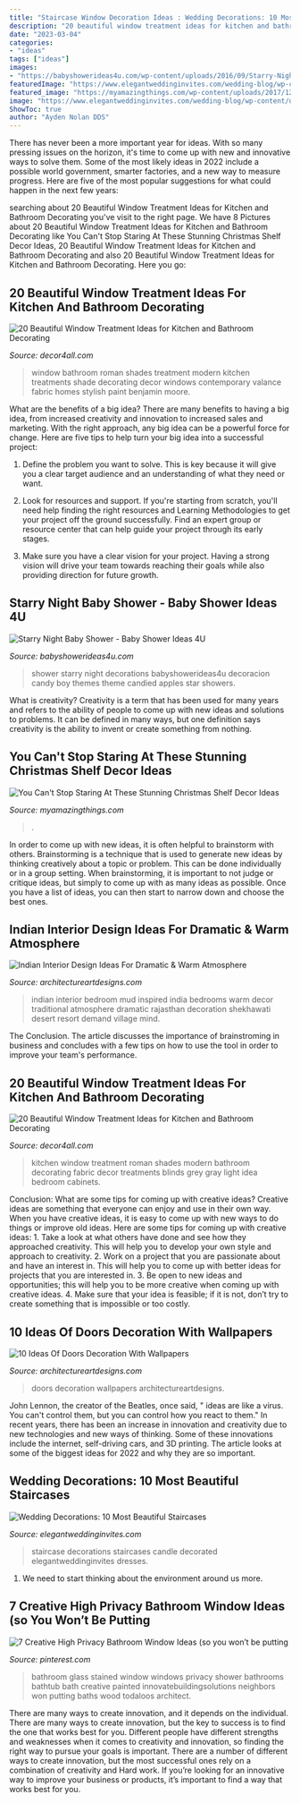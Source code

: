 ```yaml
---
title: "Staircase Window Decoration Ideas : Wedding Decorations: 10 Most Beautiful Staircases"
description: "20 beautiful window treatment ideas for kitchen and bathroom decorating"
date: "2023-03-04"
categories:
- "ideas"
tags: ["ideas"]
images:
- "https://babyshowerideas4u.com/wp-content/uploads/2016/09/Starry-Night-Baby-Shower-Candied-Apples.jpg"
featuredImage: "https://www.elegantweddinginvites.com/wedding-blog/wp-content/uploads/2015/06/candle-decorated-lights-up-wedding-staircase-ideas.jpg"
featured_image: "https://myamazingthings.com/wp-content/uploads/2017/12/christmas-shelf-decor-2-.jpg"
image: "https://www.elegantweddinginvites.com/wedding-blog/wp-content/uploads/2015/06/candle-decorated-lights-up-wedding-staircase-ideas.jpg"
ShowToc: true
author: "Ayden Nolan DDS"
---
```



There has never been a more important year for ideas. With so many pressing issues on the horizon, it's time to come up with new and innovative ways to solve them. Some of the most likely ideas in 2022 include a possible world government, smarter factories, and a new way to measure progress. Here are five of the most popular suggestions for what could happen in the next few years:

	

		
searching about 20 Beautiful Window Treatment Ideas for Kitchen and Bathroom Decorating you've visit to the right page. We have 8 Pictures about 20 Beautiful Window Treatment Ideas for Kitchen and Bathroom Decorating like You Can&#039;t Stop Staring At These Stunning Christmas Shelf Decor Ideas, 20 Beautiful Window Treatment Ideas for Kitchen and Bathroom Decorating and also 20 Beautiful Window Treatment Ideas for Kitchen and Bathroom Decorating. Here you go:
		
    
## 20 Beautiful Window Treatment Ideas For Kitchen And Bathroom Decorating

<img loading=lazy src="https://decor4all.com/wp-content/uploads/2015/07/roman-shades-window-treatment-ideas-for-bathroom-decorating-1.jpg" onerror="this.onerror=null;this.src='https://tse2.mm.bing.net/th?id=OIP.TYeHy_myf2BfXm8_7MYiygAAAA&amp;pid=15.1';" alt="20 Beautiful Window Treatment Ideas for Kitchen and Bathroom Decorating">

_Source: decor4all.com_

>window bathroom roman shades treatment modern kitchen treatments shade decorating decor windows contemporary valance fabric homes stylish paint benjamin moore. 

	

What are the benefits of a big idea?
There are many benefits to having a big idea, from increased creativity and innovation to increased sales and marketing. With the right approach, any big idea can be a powerful force for change. Here are five tips to help turn your big idea into a successful project:
1. Define the problem you want to solve. This is key because it will give you a clear target audience and an understanding of what they need or want.

2. Look for resources and support. If you're starting from scratch, you'll need help finding the right resources and Learning Methodologies to get your project off the ground successfully. Find an expert group or resource center that can help guide your project through its early stages.

3. Make sure you have a clear vision for your project. Having a strong vision will drive your team towards reaching their goals while also providing direction for future growth.

    
## Starry Night Baby Shower - Baby Shower Ideas 4U

<img loading=lazy src="https://babyshowerideas4u.com/wp-content/uploads/2016/09/Starry-Night-Baby-Shower-Candied-Apples.jpg" onerror="this.onerror=null;this.src='https://tse3.mm.bing.net/th?id=OIP.d3Oqj8h7n6iIgZmco2JIUQHaJ4&amp;pid=15.1';" alt="Starry Night Baby Shower - Baby Shower Ideas 4U">

_Source: babyshowerideas4u.com_

>shower starry night decorations babyshowerideas4u decoracion candy boy themes theme candied apples star showers. 

	

What is creativity?
Creativity is a term that has been used for many years and refers to the ability of people to come up with new ideas and solutions to problems. It can be defined in many ways, but one definition says creativity is the ability to invent or create something from nothing.

    
## You Can&#039;t Stop Staring At These Stunning Christmas Shelf Decor Ideas

<img loading=lazy src="https://myamazingthings.com/wp-content/uploads/2017/12/christmas-shelf-decor-2-.jpg" onerror="this.onerror=null;this.src='https://tse3.mm.bing.net/th?id=OIP.-vVnBc_qjYp8bDKPfD22UgHaJ4&amp;pid=15.1';" alt="You Can&#039;t Stop Staring At These Stunning Christmas Shelf Decor Ideas">

_Source: myamazingthings.com_

>. 

	

In order to come up with new ideas, it is often helpful to brainstorm with others. Brainstorming is a technique that is used to generate new ideas by thinking creatively about a topic or problem. This can be done individually or in a group setting. When brainstorming, it is important to not judge or critique ideas, but simply to come up with as many ideas as possible. Once you have a list of ideas, you can then start to narrow down and choose the best ones.

    
## Indian Interior Design Ideas For Dramatic &amp; Warm Atmosphere

<img loading=lazy src="https://www.architectureartdesigns.com/wp-content/uploads/2015/02/1137-630x472.jpg" onerror="this.onerror=null;this.src='https://tse4.mm.bing.net/th?id=OIP.qzw-po5KVhWBZn-8sRq2tgHaFj&amp;pid=15.1';" alt="Indian Interior Design Ideas For Dramatic &amp; Warm Atmosphere">

_Source: architectureartdesigns.com_

>indian interior bedroom mud inspired india bedrooms warm decor traditional atmosphere dramatic rajasthan decoration shekhawati desert resort demand village mind. 

	

The Conclusion.
The article discusses the importance of brainstroming in business and concludes with a few tips on how to use the tool in order to improve your team's performance.

    
## 20 Beautiful Window Treatment Ideas For Kitchen And Bathroom Decorating

<img loading=lazy src="http://www.decor4all.com/wp-content/uploads/2015/07/modern-kitchen-decor-roman-shades-window-treatment-ideas-7.jpg" onerror="this.onerror=null;this.src='https://tse3.mm.bing.net/th?id=OIP.Vw0JFy0Sa__ciFjNRouHyQAAAA&amp;pid=15.1';" alt="20 Beautiful Window Treatment Ideas for Kitchen and Bathroom Decorating">

_Source: decor4all.com_

>kitchen window treatment roman shades modern bathroom decorating fabric decor treatments blinds grey gray light idea bedroom cabinets. 

	

Conclusion: What are some tips for coming up with creative ideas?
Creative ideas are something that everyone can enjoy and use in their own way. When you have creative ideas, it is easy to come up with new ways to do things or improve old ideas. Here are some tips for coming up with creative ideas: 1. Take a look at what others have done and see how they approached creativity. This will help you to develop your own style and approach to creativity. 2. Work on a project that you are passionate about and have an interest in. This will help you to come up with better ideas for projects that you are interested in. 3. Be open to new ideas and opportunities; this will help you to be more creative when coming up with creative ideas. 4. Make sure that your idea is feasible; if it is not, don’t try to create something that is impossible or too costly. 
    
## 10 Ideas Of Doors Decoration With Wallpapers

<img loading=lazy src="https://www.architectureartdesigns.com/wp-content/uploads/2013/03/ArchitectureArtDesigns-728.jpg" onerror="this.onerror=null;this.src='https://tse4.mm.bing.net/th?id=OIP.hTn0EhhZNaVfqeVXsGbI5wHaKq&amp;pid=15.1';" alt="10 Ideas Of Doors Decoration With Wallpapers">

_Source: architectureartdesigns.com_

>doors decoration wallpapers architectureartdesigns. 

	

John Lennon, the creator of the Beatles, once said, " ideas are like a virus. You can't control them, but you can control how you react to them." In recent years, there has been an increase in innovation and creativity due to new technologies and new ways of thinking. Some of these innovations include the internet, self-driving cars, and 3D printing. The article looks at some of the biggest ideas for 2022 and why they are so important.

    
## Wedding Decorations: 10 Most Beautiful Staircases

<img loading=lazy src="https://www.elegantweddinginvites.com/wedding-blog/wp-content/uploads/2015/06/candle-decorated-lights-up-wedding-staircase-ideas.jpg" onerror="this.onerror=null;this.src='https://tse1.mm.bing.net/th?id=OIP.GL0Km7juo-Du-O0YOd4AWwHaLH&amp;pid=15.1';" alt="Wedding Decorations: 10 Most Beautiful Staircases">

_Source: elegantweddinginvites.com_

>staircase decorations staircases candle decorated elegantweddinginvites dresses. 

	

1. We need to start thinking about the environment around us more.

    
## 7 Creative High Privacy Bathroom Window Ideas (so You Won’t Be Putting

<img loading=lazy src="https://i.pinimg.com/736x/3d/9d/e6/3d9de6fcb27e9a68dcc708b7e8fe00f5.jpg" onerror="this.onerror=null;this.src='https://tse2.mm.bing.net/th?id=OIP.7rcpC8ah2mGZa9Zsy4ERrwHaKI&amp;pid=15.1';" alt="7 Creative High Privacy Bathroom Window Ideas (so you won’t be putting">

_Source: pinterest.com_

>bathroom glass stained window windows privacy shower bathrooms bathtub bath creative painted innovatebuildingsolutions neighbors won putting baths wood todaloos architect. 

	

There are many ways to create innovation, and it depends on the individual.
There are many ways to create innovation, but the key to success is to find the one that works best for you. Different people have different strengths and weaknesses when it comes to creativity and innovation, so finding the right way to pursue your goals is important. There are a number of different ways to create innovation, but the most successful ones rely on a combination of creativity and Hard work. If you’re looking for an innovative way to improve your business or products, it’s important to find a way that works best for you.


